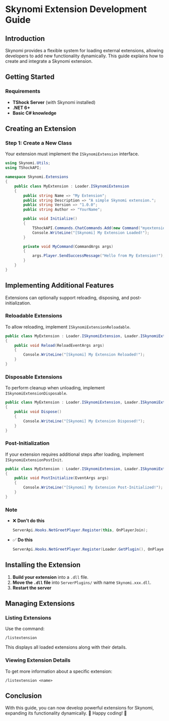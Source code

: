 # Skynomi Extension Development Guide

## Introduction

Skynomi provides a flexible system for loading external extensions, allowing developers to add new functionality dynamically. This guide explains how to create and integrate a Skynomi extension.

## Getting Started

### Requirements

- **TShock Server** (with Skynomi installed)
- **.NET 6+**
- **Basic C# knowledge**

## Creating an Extension

### Step 1: Create a New Class

Your extension must implement the `ISkynomiExtension` interface.

```csharp
using Skynomi.Utils;
using TShockAPI;

namespace Skynomi.Extensions
{
    public class MyExtension : Loader.ISkynomiExtension
    {
        public string Name => "My Extension";
        public string Description => "A simple Skynomi extension.";
        public string Version => "1.0.0";
        public string Author => "YourName";

        public void Initialize()
        {
            TShockAPI.Commands.ChatCommands.Add(new Command("myextension.use", MyCommand, "mycommand"));
            Console.WriteLine("[Skynomi] My Extension Loaded!");
        }

        private void MyCommand(CommandArgs args)
        {
            args.Player.SendSuccessMessage("Hello from My Extension!");
        }
    }
}
```

## Implementing Additional Features

Extensions can optionally support reloading, disposing, and post-initialization.

### Reloadable Extensions

To allow reloading, implement `ISkynomiExtensionReloadable`.

```csharp
public class MyExtension : Loader.ISkynomiExtension, Loader.ISkynomiExtensionReloadable
{
    public void Reload(ReloadEventArgs args)
    {
        Console.WriteLine("[Skynomi] My Extension Reloaded!");
    }
}
```

### Disposable Extensions

To perform cleanup when unloading, implement `ISkynomiExtensionDisposable`.

```csharp
public class MyExtension : Loader.ISkynomiExtension, Loader.ISkynomiExtensionDisposable
{
    public void Dispose()
    {
        Console.WriteLine("[Skynomi] My Extension Disposed!");
    }
}
```

### Post-Initialization

If your extension requires additional steps after loading, implement `ISkynomiExtensionPostInit`.

```csharp
public class MyExtension : Loader.ISkynomiExtension, Loader.ISkynomiExtensionPostInit
{
    public void PostInitialize(EventArgs args)
    {
        Console.WriteLine("[Skynomi] My Extension Post-Initialized!");
    }
}
```

### Note

- ❌ **Don't do this**

  ```csharp
  ServerApi.Hooks.NetGreetPlayer.Register(this, OnPlayerJoin);
  ```

- ✅ **Do this**

  ```csharp
  ServerApi.Hooks.NetGreetPlayer.Register(Loader.GetPlugin(), OnPlayerJoin);
  ```

## Installing the Extension

1. **Build your extension** into a `.dll` file.
2. **Move the `.dll` file** into `ServerPlugins/` with name `Skynomi.xxx.dll`.
3. **Restart the server**

## Managing Extensions

### Listing Extensions

Use the command:

```
/listextension
```

This displays all loaded extensions along with their details.

### Viewing Extension Details

To get more information about a specific extension:

```
/listextension <name>
```

## Conclusion

With this guide, you can now develop powerful extensions for Skynomi, expanding its functionality dynamically. 🚀 Happy coding! 🎉
